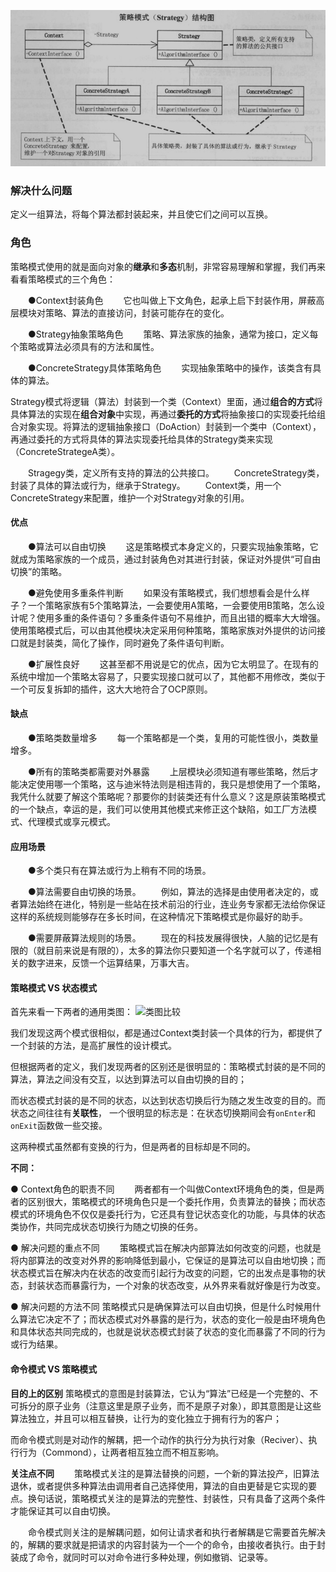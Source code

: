 ![](策略模式结构图.png)

### 解决什么问题

定义一组算法，将每个算法都封装起来，并且使它们之间可以互换。

### 角色

策略模式使用的就是面向对象的**继承**和**多态**机制，非常容易理解和掌握，我们再来看看策略模式的三个角色：

　　●Context封装角色
　　它也叫做上下文角色，起承上启下封装作用，屏蔽高层模块对策略、算法的直接访问，封装可能存在的变化。

　　●Strategy抽象策略角色
　　策略、算法家族的抽象，通常为接口，定义每个策略或算法必须具有的方法和属性。

　　●ConcreteStrategy具体策略角色
　　实现抽象策略中的操作，该类含有具体的算法。

Strategy模式将逻辑（算法）封装到一个类（Context）里面，通过**组合的方式**将具体算法的实现在**组合对象**中实现，再通过**委托的方式**将抽象接口的实现委托给组合对象实现。将算法的逻辑抽象接口（DoAction）封装到一个类中（Context），再通过委托的方式将具体的算法实现委托给具体的Strategy类来实现（ConcreteStrategeA类）。

　　Stragegy类，定义所有支持的算法的公共接口。
　　ConcreteStrategy类，封装了具体的算法或行为，继承于Strategy。
　　Context类，用一个ConcreteStrategy来配置，维护一个对Strategy对象的引用。

#### 优点

　　●算法可以自由切换
　　这是策略模式本身定义的，只要实现抽象策略，它就成为策略家族的一个成员，通过封装角色对其进行封装，保证对外提供“可自由切换”的策略。

　　●避免使用多重条件判断
　　如果没有策略模式，我们想想看会是什么样子？一个策略家族有5个策略算法，一会要使用A策略，一会要使用B策略，怎么设计呢？使用多重的条件语句？多重条件语句不易维护，而且出错的概率大大增强。使用策略模式后，可以由其他模块决定采用何种策略，策略家族对外提供的访问接口就是封装类，简化了操作，同时避免了条件语句判断。

　　●扩展性良好
　　这甚至都不用说是它的优点，因为它太明显了。在现有的系统中增加一个策略太容易了，只要实现接口就可以了，其他都不用修改，类似于一个可反复拆卸的插件，这大大地符合了OCP原则。

#### 缺点

　　●策略类数量增多
　　每一个策略都是一个类，复用的可能性很小，类数量增多。

　　●所有的策略类都需要对外暴露
　　上层模块必须知道有哪些策略，然后才能决定使用哪一个策略，这与迪米特法则是相违背的，我只是想使用了一个策略，我凭什么就要了解这个策略呢？那要你的封装类还有什么意义？这是原装策略模式的一个缺点，幸运的是，我们可以使用其他模式来修正这个缺陷，如工厂方法模式、代理模式或享元模式。

#### 应用场景

　　●多个类只有在算法或行为上稍有不同的场景。

　　●算法需要自由切换的场景。
　　例如，算法的选择是由使用者决定的，或者算法始终在进化，特别是一些站在技术前沿的行业，连业务专家都无法给你保证这样的系统规则能够存在多长时间，在这种情况下策略模式是你最好的助手。

　　●需要屏蔽算法规则的场景。
　　现在的科技发展得很快，人脑的记忆是有限的（就目前来说是有限的），太多的算法你只要知道一个名字就可以了，传递相关的数字进来，反馈一个运算结果，万事大吉。


#### 策略模式 VS 状态模式

首先来看一下两者的通用类图：
![类图比较](https://images2017.cnblogs.com/blog/676640/201709/676640-20170904211702866-2077110416.png)

我们发现这两个模式很相似，都是通过Context类封装一个具体的行为，都提供了一个封装的方法，是高扩展性的设计模式。

但根据两者的定义，我们发现两者的区别还是很明显的：策略模式封装的是不同的算法，算法之间没有交互，以达到算法可以自由切换的目的；

而状态模式封装的是不同的状态，以达到状态切换后行为随之发生改变的目的。而状态之间往往有**关联性**， 一个很明显的标志是：在状态切换期间会有`onEnter`和`onExit`函数做一些交接。

这两种模式虽然都有变换的行为，但是两者的目标却是不同的。

**不同：**

● Context角色的职责不同
　　两者都有一个叫做Context环境角色的类，但是两者的区别很大，策略模式的环境角色只是一个委托作用，负责算法的替换；而状态模式的环境角色不仅仅是委托行为，它还具有登记状态变化的功能，与具体的状态类协作，共同完成状态切换行为随之切换的任务。

● 解决问题的重点不同
　　策略模式旨在解决内部算法如何改变的问题，也就是将内部算法的改变对外界的影响降低到最小，它保证的是算法可以自由地切换；而状态模式旨在解决内在状态的改变而引起行为改变的问题，它的出发点是事物的状态，封装状态而暴露行为，一个对象的状态改变，从外界来看就好像是行为改变。

● 解决问题的方法不同
    策略模式只是确保算法可以自由切换，但是什么时候用什么算法它决定不了；而状态模式对外暴露的是行为，状态的变化一般是由环境角色和具体状态共同完成的，也就是说状态模式封装了状态的变化而暴露了不同的行为或行为结果。

#### 命令模式 VS 策略模式

**目的上的区别**
策略模式的意图是封装算法，它认为“算法”已经是一个完整的、不可拆分的原子业务（注意这里是原子业务，而不是原子对象），即其意图是让这些算法独立，并且可以相互替换，让行为的变化独立于拥有行为的客户；

而命令模式则是对动作的解耦，把一个动作的执行分为执行对象（Reciver）、执行行为（Commond），让两者相互独立而不相互影响。

**关注点不同**
　　策略模式关注的是算法替换的问题，一个新的算法投产，旧算法退休，或者提供多种算法由调用者自己选择使用，算法的自由更替是它实现的要点。换句话说，策略模式关注的是算法的完整性、封装性，只有具备了这两个条件才能保证其可以自由切换。

　　命令模式则关注的是解耦问题，如何让请求者和执行者解耦是它需要首先解决的，解耦的要求就是把请求的内容封装为一个一个的命令，由接收者执行。由于封装成了命令，就同时可以对命令进行多种处理，例如撤销、记录等。